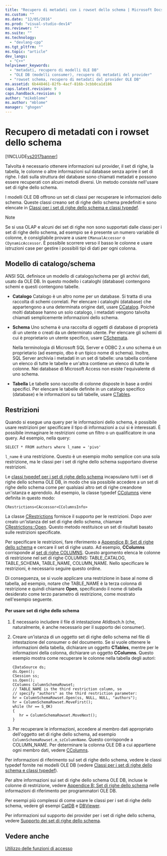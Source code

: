 ```yaml
---
title: "Recupero di metadati con i rowset dello schema | Microsoft Docs"
ms.custom: ""
ms.date: "12/05/2016"
ms.prod: "visual-studio-dev14"
ms.reviewer: ""
ms.suite: ""
ms.technology: 
  - "devlang-cpp"
ms.tgt_pltfrm: ""
ms.topic: "article"
dev_langs: 
  - "C++"
helpviewer_keywords: 
  - "metadati, recupero di modelli OLE DB"
  - "OLE DB (modelli consumer), recupero di metadati del provider"
  - "rowset schema, recupero di metadati del provider OLE DB"
ms.assetid: 6b448461-82fb-4acf-816b-3cbb0ca1d186
caps.latest.revision: 9
caps.handback.revision: 9
author: "mikeblome"
ms.author: "mblome"
manager: "ghogen"
---
```

# Recupero di metadati con i rowset dello schema
[!INCLUDE[vs2017banner](../../assembler/inline/includes/vs2017banner.md)]

Talvolta è necessario ottenere informazioni sul provider, il set di righe, la tabella, le colonne o altre informazioni sul database senza aprire il set di righe.  I dati sulla struttura del database sono chiamati metadati e possono essere recuperati con alcuni metodi diversi.  Un metodo consiste nell'usare set di righe dello schema.  
  
 I modelli OLE DB offrono un set di classi per recuperare le informazioni dello schema. Queste classi creano set di righe dello schema predefiniti e sono elencate in [Classi per i set di righe dello schema e classi typedef](../../data/oledb/schema-rowset-classes-and-typedef-classes.md).  
  
> [!NOTE]
>  Se si usa OLAP e alcuni dei set di righe non sono supportati dalle classi per i set di righe dello schema, ad esempio se è presente un numero variabile di colonne, è consigliabile provare a usare `CManualAccessor` o `CDynamicAccessor`.  È possibile scorrere verso il basso le colonne e usare istruzioni case per gestire i possibili tipi di dati per ogni colonna.  
  
## Modello di catalogo\/schema  
 ANSI SQL definisce un modello di catalogo\/schema per gli archivi dati, usato da OLE DB.  In questo modello i cataloghi \(database\) contengono schemi e questi contengono tabelle.  
  
-   **Catalogo** Catalogo è un altro nome per un database.  Si tratta di una raccolta di schemi correlati.  Per elencare i cataloghi \(database\) che appartengono a una determinata origine dati, usare [CCatalog](../../data/oledb/ccatalogs-ccataloginfo.md).  Poiché molti database hanno un solo catalogo, i metadati vengono talvolta chiamati semplicemente informazioni dello schema.  
  
-   **Schema** Uno schema è una raccolta di oggetti di database di proprietà di un utente o creati da un determinato utente.  Per elencare gli schemi di cui è proprietario un utente specifico, usare [CSchemata](../../data/oledb/cschemata-cschematainfo.md).  
  
     Nella terminologia di Microsoft SQL Server e ODBC 2.x uno schema è un proprietario \(ad esempio, dbo è un tipico nome di schema\).  Inoltre, SQL Server archivia i metadati in un set di tabelle: una tabella contiene un elenco di tutte le tabelle e un'altra contiene un elenco di tutte le colonne.  Nei database di Microsoft Access non esiste l'equivalente di uno schema.  
  
-   **Tabella** Le tabelle sono raccolte di colonne disposte in base a ordini specifici.  Per elencare le tabelle definite in un catalogo specifico \(database\) e le informazioni su tali tabelle, usare [CTables](../../data/oledb/ctables-ctableinfo.md).  
  
## Restrizioni  
 Quando si esegue una query per le informazioni dello schema, è possibile usare restrizioni per specificare il tipo di informazioni a cui si è interessati.  È possibile immaginare le restrizioni come un filtro o un qualificatore in una query.  Ad esempio, nella query:  
  
```  
SELECT * FROM authors where l_name = 'pivo'  
```  
  
 `l_name` è una restrizione.  Questo è un esempio molto semplice con una sola restrizione, ma le classi per i set di righe dello schema supportano diverse restrizioni.  
  
 Le [classi typedef per i set di righe dello schema](../../data/oledb/schema-rowset-classes-and-typedef-classes.md) incapsulano tutti i set di righe dello schema OLE DB, in modo che sia possibile accedere a un set di righe dello schema come per qualsiasi altro set di righe creandone un'istanza e aprendolo.  Ad esempio, la classe typedef [CColumns](../../data/oledb/ccolumns-ccolumnsinfo.md) viene definita in questo modo:  
  
```  
CRestrictions<CAccessor<CColumnsInfo>  
```  
  
 La classe [CRestrictions](../../data/oledb/crestrictions-class.md) fornisce il supporto per le restrizioni.  Dopo aver creato un'istanza del set di righe dello schema, chiamare [CRestrictions::Open](../../data/oledb/crestrictions-open.md).  Questo metodo restituisce un set di risultati basato sulle restrizioni specificate.  
  
 Per specificare le restrizioni, fare riferimento a [Appendice B: Set di righe dello schema](http://go.microsoft.com/fwlink/?LinkId=64681) e cercare il set di righe usato.  Ad esempio, **CColumns** corrisponde al [set di righe COLUMNS](http://go.microsoft.com/fwlink/?LinkId=64682). Questo argomento elenca le colonne di restrizione nel set di righe COLUMNS: TABLE\_CATALOG, TABLE\_SCHEMA, TABLE\_NAME, COLUMN\_NAME.  Nello specificare le restrizioni, è necessario seguire questo ordine.  
  
 Di conseguenza, se si vuole applicare una restrizione in base al nome di tabella, ad esempio, notare che TABLE\_NAME è la terza colonna di restrizione e quindi chiamare **Open**, specificando il nome di tabella desiderato come terzo parametro di restrizione, come mostrato nell'esempio seguente.  
  
#### Per usare set di righe dello schema  
  
1.  È necessario includere il file di intestazione Atldbsch.h \(che, naturalmente, è anche necessario per il supporto dei consumer\).  
  
2.  Creare un'istanza di un oggetto set di righe dello schema nel file di intestazione del consumer o del documento.  Se si vuole ottenere le informazioni della tabella, dichiarare un oggetto **CTables**, mentre per le informazioni della colonna, dichiarare un oggetto **CColumns**.  Questo esempio mostra come recuperare le colonne nella tabella degli autori:  
  
    ```  
    CDataSource ds;  
    ds.Open();  
    CSession ss;  
    ss.Open();  
    CColumns ColumnSchemaRowset;  
    // TABLE_NAME is the third restriction column, so  
    // specify "authors" as the third restriction parameter:  
    hr = ColumnSchemaRowset.Open(ss, NULL, NULL, "authors");  
    hr = ColumnSchemaRowset.MoveFirst();  
    while (hr == S_OK)  
    {  
       hr = ColumnSchemaRowset.MoveNext();  
    }  
    ```  
  
3.  Per recuperare le informazioni, accedere al membro dati appropriato dell'oggetto set di righe dello schema, ad esempio `ColumnSchemaRowset.m_szColumnName`.  Questo corrisponde a COLUMN\_NAME.  Per determinare la colonna OLE DB a cui appartiene ogni membro dati, vedere [CColumns](../../data/oledb/ccolumns-ccolumnsinfo.md).  
  
 Per informazioni di riferimento sul set di righe dello schema, vedere le classi typedef fornite nei modelli OLE DB \(vedere [Classi per i set di righe dello schema e classi typedef](../../data/oledb/schema-rowset-classes-and-typedef-classes.md)\).  
  
 Per altre informazioni sui set di righe dello schema OLE DB, incluse le colonne di restrizione, vedere [Appendice B: Set di righe dello schema](http://go.microsoft.com/fwlink/?LinkId=64681) nelle informazioni di riferimento per programmatori OLE DB.  
  
 Per esempi più complessi di come usare le classi per i set di righe dello schema, vedere gli esempi [CatDB](http://msdn.microsoft.com/it-it/003d516b-2bf6-444e-8be5-4ebaa0b66046) e [DBViewer](http://msdn.microsoft.com/it-it/07620f99-c347-4d09-9ebc-2459e8049832).  
  
 Per informazioni sul supporto dei provider per i set di righe dello schema, vedere [Supporto dei set di righe dello schema](../../data/oledb/supporting-schema-rowsets.md).  
  
## Vedere anche  
 [Utilizzo delle funzioni di accesso](../../data/oledb/using-accessors.md)